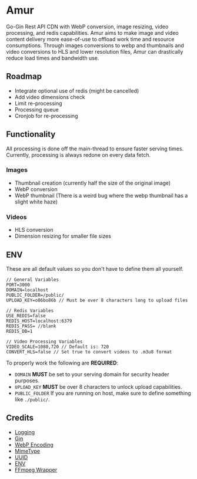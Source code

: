 # Amur
Go-Gin Rest API CDN with WebP conversion, image resizing, video processing, and redis capabilities. Amur aims to make image and video content delivery more ease-of-use to offload work time and resource consumptions. Through images conversions to webp and thumbnails and video conversions to HLS and lower resolution files, Amur can drastically reduce load times and bandwidth use.

## Roadmap
- Integrate optional use of redis (might be cancelled)
- Add video dimensions check 
- Limit re-processing
- Processing queue
- Cronjob for re-processing

## Functionality
All processing is done off the main-thread to ensure faster serving times. Currently, processing is always redone on every data fetch.

### Images
- Thumbnail creation (currently half the size of the original image)
- WebP conversion
- WebP thumbnail (There is a weird bug where the webp thumbnail has a slight white haze)

### Videos
- HLS conversion
- Dimension resizing for smaller file sizes

## ENV
These are all default values so you don't have to define them all yourself.
```
// General Variables
PORT=3000
DOMAIN=localhost
PUBLIC_FOLDER=/public/
UPLOAD_KEY=o86bo86b // Must be over 8 characters long to upload files

// Redis Variables
USE_REDIS=false
REDIS_HOST=localhost:6379
REDIS_PASS= //blank
REDIS_DB=1

// Video Processing Variables
VIDEO_SCALE=1080,720 // Default is: 720
CONVERT_HLS=false // Set true to convert videos to .m3u8 format
```

To properly work the following are **REQUIRED**:
- ``DOMAIN`` **MUST** be set to your serving domain for security header purposes.
- ``UPLOAD_KEY`` **MUST** be over 8 characters to unlock upload capabilities.
- ``PUBLIC_FOLDER`` If you are running on host, make sure to define something like ``./public/``.


## Credits
- [Logging](github.com/rs/zerolog)
- [Gin](github.com/gin-gonic/gin)
- [WebP Encoding](github.com/nickalie/go-webpbin)
- [MimeType](github.com/gabriel-vasile/mimetype)
- [UUID](github.com/google/uuid)
- [ENV](github.com/joho/godotenv)
- [FFmpeg Wrapper](https://github.com/u2takey/ffmpeg-go)
